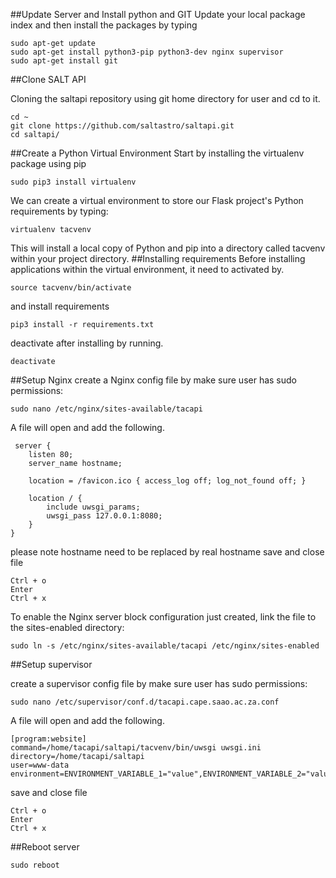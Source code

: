 ##Update Server and Install python and GIT
Update your local package index and then install the packages by typing

```bazaar
sudo apt-get update
sudo apt-get install python3-pip python3-dev nginx supervisor
sudo apt-get install git
```

##Clone SALT API

Cloning the saltapi repository using git home directory for user and cd to it.
```bazaar
cd ~
git clone https://github.com/saltastro/saltapi.git
cd saltapi/
```
##Create a Python Virtual Environment 
Start by installing the virtualenv package using pip
```bazaar
sudo pip3 install virtualenv
```
We can create a virtual environment to store our Flask project's Python requirements by typing:
```bazaar
virtualenv tacvenv
```
This will install a local copy of Python and pip into a directory called tacvenv within your project directory.
##Installing requirements
Before installing applications within the virtual environment, it need to activated by. 
```bazaar
source tacvenv/bin/activate

```
and install requirements
```bazaar
pip3 install -r requirements.txt 
```
deactivate after installing by running.
```bazaar
deactivate
```
##Setup Nginx
create a Nginx config file by make sure user has sudo permissions:
```bazaar
sudo nano /etc/nginx/sites-available/tacapi
```
A file will open and add the following.

```
 server {
    listen 80;
    server_name hostname;

    location = /favicon.ico { access_log off; log_not_found off; }

    location / {
        include uwsgi_params;
        uwsgi_pass 127.0.0.1:8080;
    }
}

```
please note hostname need to be replaced by real hostname
save and close file
```bazaar
Ctrl + o
Enter
Ctrl + x
```
To enable the Nginx server block configuration just created, link the file to the sites-enabled directory:
```bazaar
sudo ln -s /etc/nginx/sites-available/tacapi /etc/nginx/sites-enabled
```

##Setup supervisor

create a supervisor config file by make sure user has sudo permissions:
```bazaar
sudo nano /etc/supervisor/conf.d/tacapi.cape.saao.ac.za.conf
```
A file will open and add the following.
```bazaar
[program:website]
command=/home/tacapi/saltapi/tacvenv/bin/uwsgi uwsgi.ini
directory=/home/tacapi/saltapi
user=www-data
environment=ENVIRONMENT_VARIABLE_1="value",ENVIRONMENT_VARIABLE_2="value",...
```
save and close file
```bazaar
Ctrl + o
Enter
Ctrl + x
```

##Reboot server
```bazaar
sudo reboot
```


